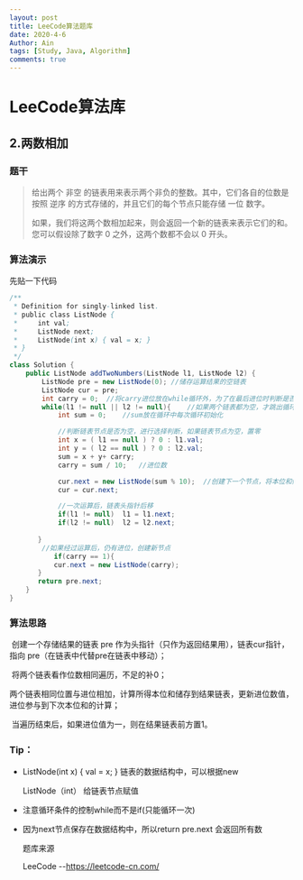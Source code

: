```yaml
---
layout: post
title: LeeCode算法题库
date: 2020-4-6
Author: Ain
tags: [Study, Java, Algorithm]
comments: true
---
```

# LeeCode算法库

## 2.两数相加

### 题干

>给出两个 非空 的链表用来表示两个非负的整数。其中，它们各自的位数是按照 逆序 的方式存储的，并且它们的每个节点只能存储 一位 数字。
>
>如果，我们将这两个数相加起来，则会返回一个新的链表来表示它们的和。您可以假设除了数字 0 之外，这两个数都不会以 0 开头。

### 算法演示

先贴一下代码

```java
/**
 * Definition for singly-linked list.
 * public class ListNode {
 *     int val;
 *     ListNode next;
 *     ListNode(int x) { val = x; }
 * }
 */
class Solution {
    public ListNode addTwoNumbers(ListNode l1, ListNode l2) {
        ListNode pre = new ListNode(0); //储存运算结果的空链表
        ListNode cur = pre;
        int carry = 0;  //将carry进位放在while循环外，为了在最后进位时判断是否补1
        while(l1 != null || l2 != null){    //如果两个链表都为空，才跳出循环
            int sum = 0;    //sum放在循环中每次循环初始化

            //判断链表节点是否为空，进行选择判断，如果链表节点为空，置零
            int x = ( l1 == null ) ? 0 : l1.val;    
            int y = ( l2 == null ) ? 0 : l2.val;
            sum = x + y+ carry;
            carry = sum / 10;   //进位数

            cur.next = new ListNode(sum % 10);  //创建下一个节点，将本位和储存到新节点中
            cur = cur.next; 

            //一次运算后，链表头指针后移
            if(l1 != null)  l1 = l1.next;
            if(l2 != null)  l2 = l2.next;
            
       }
        //如果经过运算后，仍有进位，创建新节点
           if(carry == 1){
           cur.next = new ListNode(carry);  
       }
       return pre.next;
    }
}
```

### 算法思路

​	创建一个存储结果的链表 pre 作为头指针（只作为返回结果用），链表cur指针，指向 pre（在链表中代替pre在链表中移动）；

​	将两个链表看作位数相同遍历，不足的补0；

​	两个链表相同位置与进位相加，计算所得本位和储存到结果链表，更新进位数值，进位参与到下次本位和的计算；

​	当遍历结束后，如果进位值为一，则在结果链表前方置1。

### Tip：

- ListNode(int x) { val = x; } 链表的数据结构中，可以根据new

  ListNode（int） 给链表节点赋值

- 注意循环条件的控制while而不是if(只能循环一次)

- 因为next节点保存在数据结构中，所以return pre.next 会返回所有数

  

  

  

  题库来源

  LeeCode 		--https://leetcode-cn.com/
